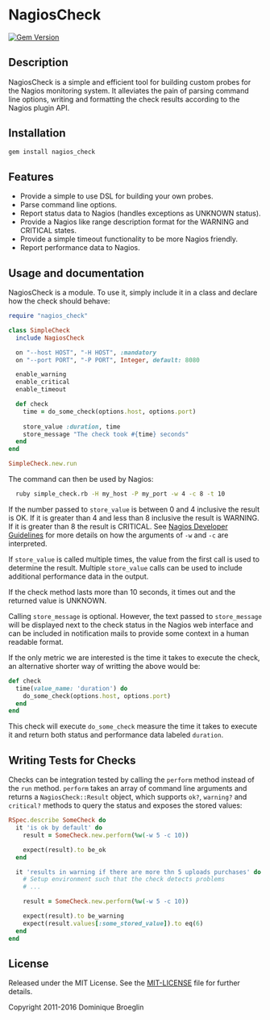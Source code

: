NagiosCheck
============

[![Gem Version](https://badge.fury.io/rb/nagios_check.svg)](https://badge.fury.io/rb/nagios_check)

Description
-----------

NagiosCheck is a simple and efficient tool for building custom probes for the
Nagios monitoring system. It alleviates the pain of parsing command line
options, writing and formatting the check results according to the Nagios 
plugin API.

Installation
------------
 
``` bash
gem install nagios_check
```

Features
--------

* Provide a simple to use DSL for building your own probes.
* Parse command line options.
* Report status data to Nagios (handles exceptions as UNKNOWN status).
* Provide a Nagios like range description format for the WARNING and CRITICAL states.
* Provide a simple timeout functionality to be more Nagios friendly.
* Report performance data to Nagios.

Usage and documentation
-----------------------

NagiosCheck is a module. To use it, simply include it in a class and declare
how the check should behave:

``` ruby
require "nagios_check"

class SimpleCheck
  include NagiosCheck

  on "--host HOST", "-H HOST", :mandatory
  on "--port PORT", "-P PORT", Integer, default: 8080

  enable_warning
  enable_critical
  enable_timeout

  def check
    time = do_some_check(options.host, options.port)
    
    store_value :duration, time
    store_message "The check took #{time} seconds"
  end
end

SimpleCheck.new.run
```

The command can then be used by Nagios:

``` bash
  ruby simple_check.rb -H my_host -P my_port -w 4 -c 8 -t 10
```

If the number passed to `store_value` is between 0 and 4 inclusive the result is OK.  If it is greater than 4 and less than 8 inclusive the result is WARNING. If it is greater than 8 the result is CRITICAL. See [Nagios Developer Guidelines][nagios-dev] for more details on how the arguments of `-w` and `-c` are interpreted.

If `store_value` is called multiple times, the value from the first call is used to determine the result. Multiple `store_value` calls can be used to include additional performance data in the output.

If the check method lasts more than 10 seconds, it times out and the returned value is UNKNOWN.

Calling `store_message` is optional. However, the text passed to `store_message` will be displayed next to the check status in the Nagios web interface and can be included in notification mails to provide some context in a human readable format. 

If the only metric we are interested is the time it takes to execute the check, an alternative shorter way of writting the above would be:

```ruby
def check
  time(value_name: 'duration') do
    do_some_check(options.host, options.port)
  end
end
```

This check will execute `do_some_check` measure the time it takes to execute it and return both status and performance data labeled `duration`. 

Writing Tests for Checks
------------------------

Checks can be integration tested by calling the `perform` method
instead of the `run` method. `perform` takes an array of command line
arguments and returns a `NagiosCheck::Result` object, which supports
`ok?`, `warning?` and `critical?` methods to query the status and
exposes the stored values:

```ruby
RSpec.describe SomeCheck do
  it 'is ok by default' do
    result = SomeCheck.new.perform(%w(-w 5 -c 10))

    expect(result).to be_ok
  end

  it 'results in warning if there are more thn 5 uploads purchases' do
    # Setup environment such that the check detects problems
    # ...

    result = SomeCheck.new.perform(%w(-w 5 -c 10))

    expect(result).to be_warning
    expect(result.values[:some_stored_value]).to eq(6)
  end
end

```

License
-------
Released under the MIT License.  See the [MIT-LICENSE][license] file for further details.

[license]: https://github.com/dbroeglin/nagios_check/blob/master/MIT-LICENSE 
[nagios-dev]: http://nagiosplug.sourceforge.net/developer-guidelines.html

Copyright 2011-2016 Dominique Broeglin 

